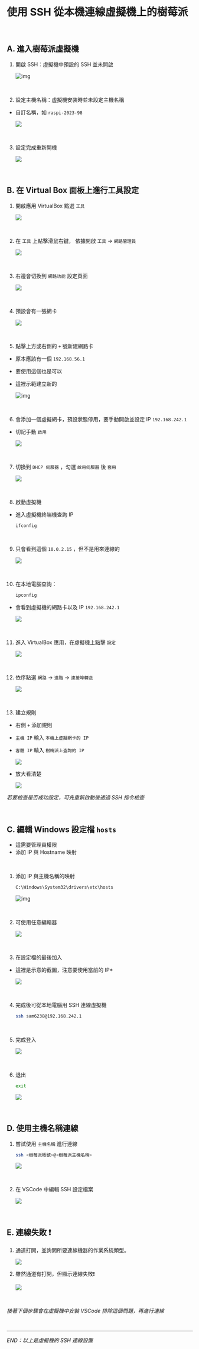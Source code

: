 # 使用 SSH 從本機連線虛擬機上的樹莓派

<br>

## A. 進入樹莓派虛擬機

1. 開啟 SSH：虛擬機中預設的 SSH 並未開啟

   ![img](images/img_01.png)

<br>

2. 設定主機名稱：虛擬機安裝時並未設定主機名稱

- 自訂名稱，如 `raspi-2023-98`

  ![](images/img_02.png)

<br>

3. 設定完成重新開機

   ![](images/img_03.png)

<br>

## B. 在 Virtual Box 面板上進行工具設定

1. 開啟應用 VirtualBox 點選 `工具`

   ![](images/img_04.png)

<br>

2. 在 `工具` 上點擊滑鼠右鍵， 依據開啟 `工具` -> `網路管理員`

   ![](images/img_05.png)

<br>

3. 右邊會切換到 `網路功能` 設定頁面

   ![](images/img_06.png)

<br>

4. 預設會有一張網卡

   ![](images/img_07.png)

<br>

5. 點擊上方或右側的 `+` 號新建網路卡

- 原本應該有一個 `192.168.56.1`
- 要使用這個也是可以
- 這裡示範建立新的

  ![img](images/img_08.png)

<br>

6. 會添加一個虛擬網卡，預設狀態停用，要手動開啟並設定 IP `192.168.242.1`

- 切記手動 `啟用`

  ![](images/img_09.png)

<br>

7. 切換到 `DHCP 伺服器` ，勾選 `啟用伺服器` 後 `套用`

   ![](images/img_10.png)

<br>

8. 啟動虛擬機

- 進入虛擬機終端機查詢 IP

  ```bash
  ifconfig
  ```

<br>

9. 只會看到這個 `10.0.2.15` ，但不是用來連線的

   ![](images/img_11.png)

<br>

10. 在本地電腦查詢：

    ```bash
    ipconfig
    ```

- 會看到虛擬機的網路卡以及 IP `192.168.242.1`

  ![](images/img_12.png)

<br>

11. 進入 VirtualBox 應用，在虛擬機上點擊 `設定`

    ![](images/img_13.png)

<br>

12. 依序點選 `網路` -> `進階` -> `連接埠轉送`

    ![](images/img_14.png)

<br>

13. 建立規則

- 右側 `+` 添加規則
- `主機 IP` 輸入 `本機上虛擬網卡的 IP`
- `客體 IP` 輸入 `樹梅派上查詢的 IP`

  ![](images/img_15.png)
- 放大看清楚

  ![](images/img_16.png)

_若要檢查是否成功設定，可先重新啟動後透過 SSH 指令檢查_

<br>

## C. 編輯 Windows 設定檔 `hosts`

- 這需要管理員權限
- 添加 IP 與 Hostname 映射

<br>

1. 添加 IP 與主機名稱的映射

   ```bash
   C:\Windows\System32\drivers\etc\hosts
   ```

   ![img](images/img_17.png)

<br>

2. 可使用任意編輯器

   ![](images/img_18.png)

<br>

3. 在設定檔的最後加入

- 這裡是示意的截圖，注意要使用當前的 IP*

  ![](images/img_19.png)

<br>

4. 完成後可從本地電腦用 SSH 連線虛擬機
   ```bash
   ssh sam6238@192.168.242.1
   ```

<br>

5. 完成登入

   ![](images/img_20.png)

<br>

6. 退出

   ```bash
   exit
   ```

   ![](images/img_21.png)

<br>

## D. 使用主機名稱連線

1. 嘗試使用 `主機名稱` 進行連線

   ```bash
   ssh <樹莓派帳號>@<樹莓派主機名稱>
   ```

   ![](images/img_22.png)

<br>

2. 在 VSCode 中編輯 SSH 設定檔案

   ![](images/img_23.png)

<br>

## E. 連線失敗 ❗️

1. 通道打開，並詢問所要連線機器的作業系統類型。

   ![](images/img_901.png)
2. 雖然通道有打開，但顯示連線失敗❗️

   ![](images/img_24.png)

<br>

  *接著下個步驟會在虛擬機中安裝 VSCode 排除這個問題，再進行連線*

<br>

---

_END：以上是虛擬機的 SSH 連線設置_
